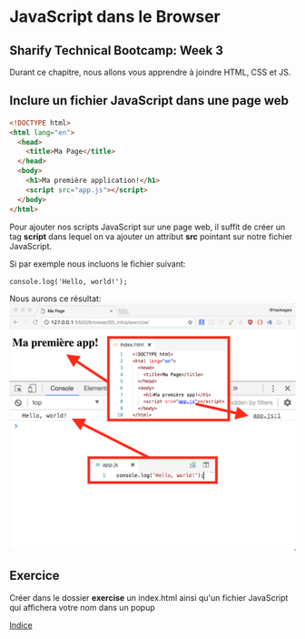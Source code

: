# JavaScript dans le Browser

## Sharify Technical Bootcamp: Week 3

Durant ce chapitre, nous allons vous apprendre à joindre HTML, CSS et JS.

## Inclure un fichier JavaScript dans une page web

```html
<!DOCTYPE html>
<html lang="en">
  <head>
    <title>Ma Page</title>
  </head>
  <body>
    <h1>Ma première application!</h1>
    <script src="app.js"></script>
  </body>
</html>
```

Pour ajouter nos scripts JavaScript sur une page web, il suffit de créer un tag **script** dans lequel on va ajouter un attribut **src** pointant sur notre fichier JavaScript.

Si par exemple nous incluons le fichier suivant:

```JS
console.log('Hello, world!');
```

Nous aurons ce résultat:
![first app](assets/firstApp.png)

## Exercice

Créer dans le dossier **exercise** un index.html ainsi qu'un fichier JavaScript qui affichera votre nom dans un popup

[Indice](https://developer.mozilla.org/en-US/docs/Web/API/Window/alert)